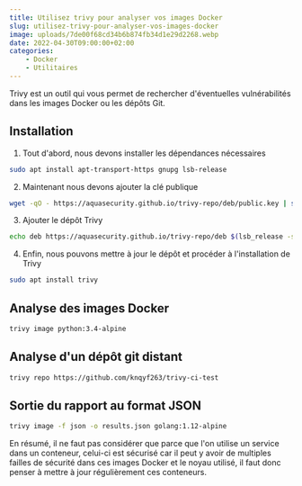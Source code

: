 ```yaml
---
title: Utilisez trivy pour analyser vos images Docker
slug: utilisez-trivy-pour-analyser-vos-images-docker
image: uploads/7de00f68cd34b6b874fb34d1e29d2268.webp
date: 2022-04-30T09:00:00+02:00
categories:
    - Docker
    - Utilitaires
---
```


Trivy est un outil qui vous permet de rechercher d'éventuelles vulnérabilités dans les images Docker ou les dépôts Git.

## Installation

1. Tout d'abord, nous devons installer les dépendances nécessaires

```bash
sudo apt install apt-transport-https gnupg lsb-release
```

2. Maintenant nous devons ajouter la clé publique

```bash
wget -qO - https://aquasecurity.github.io/trivy-repo/deb/public.key | sudo apt-key add -
```
3. Ajouter le dépôt Trivy

```bash
echo deb https://aquasecurity.github.io/trivy-repo/deb $(lsb_release -sc) main | sudo tee -a /etc/apt/sources.list.d/trivy.list
```

4. Enfin, nous pouvons mettre à jour le dépôt et procéder à l'installation de Trivy

```bash
sudo apt install trivy
```

## Analyse des images Docker

```bash
trivy image python:3.4-alpine
```

## Analyse d'un dépôt git distant

```bash
trivy repo https://github.com/knqyf263/trivy-ci-test
```

## Sortie du rapport au format JSON

```bash
trivy image -f json -o results.json golang:1.12-alpine
```

En résumé, il ne faut pas considérer que parce que l'on utilise un service dans un conteneur, celui-ci est sécurisé car il peut y avoir de multiples failles de sécurité dans ces images Docker et le noyau utilisé, il faut donc penser à mettre à jour régulièrement ces conteneurs.